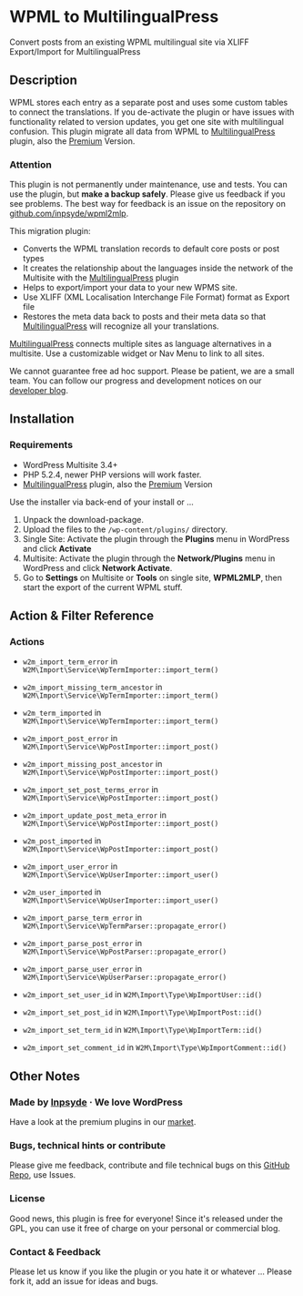 # WPML to MultilingualPress

Convert posts from an existing WPML multilingual site via XLIFF Export/Import for MultilingualPress

## Description
WPML stores each entry as a separate post and uses some custom tables to connect the translations. If you de-activate the plugin or have issues with functionality related to version updates, you get one site with multilingual confusion. This plugin migrate all data from WPML to [MultilingualPress](https://wordpress.org/plugins/multilingual-press/) plugin, also the [Premium](http://multilingualpress.pro/) Version.

### Attention
This plugin is not permanently under maintenance, use and tests. You can use the plugin, but **make a backup safely**. Please give us feedback if you see problems.
The best way for feedback is an issue on the repository on [github.com/inpsyde/wpml2mlp](https://github.com/inpsyde/wpml2mlp).

This migration plugin:

* Converts the WPML translation records to default core posts or post types
* It creates the relationship about the languages inside the network of the Multisite with the [MultilingualPress](https://wordpress.org/plugins/multilingual-press/) plugin
* Helps to export/import your data to your new WPMS site.
* Use XLIFF (XML Localisation Interchange File Format) format as Export file
* Restores the meta data back to posts and their meta data so that [MultilingualPress](https://wordpress.org/plugins/multilingual-press/) will recognize all your translations.

[MultilingualPress](https://wordpress.org/plugins/multilingual-press/) connects multiple sites as language alternatives in a multisite. Use a customizable widget or Nav Menu to link to all sites.

We cannot guarantee free ad hoc support. Please be patient, we are a small team.
You can follow our progress and development notices on our [developer blog](http://make.marketpress.com/multilingualpress/).

## Installation

### Requirements
 * WordPress Multisite 3.4+
 * PHP 5.2.4, newer PHP versions will work faster.
 * [MultilingualPress](https://wordpress.org/plugins/multilingual-press/) plugin, also the [Premium](http://multilingualpress.pro/) Version

Use the installer via back-end of your install or ...

 1. Unpack the download-package.
 2. Upload the files to the `/wp-content/plugins/` directory.
 3. Single Site: Activate the plugin through the **Plugins** menu in WordPress and click **Activate**
 4. Multisite: Activate the plugin through the **Network/Plugins** menu in WordPress and click **Network Activate**.
 5. Go to **Settings** on Multisite or **Tools** on single site, **WPML2MLP**, then start the export of the current WPML stuff.

## Action & Filter Reference
### Actions
* `w2m_import_term_error` in `W2M\Import\Service\WpTermImporter::import_term()`
* `w2m_import_missing_term_ancestor` in `W2M\Import\Service\WpTermImporter::import_term()`
* `w2m_term_imported` in `W2M\Import\Service\WpTermImporter::import_term()`

* `w2m_import_post_error` in `W2M\Import\Service\WpPostImporter::import_post()`
* `w2m_import_missing_post_ancestor` in `W2M\Import\Service\WpPostImporter::import_post()`
* `w2m_import_set_post_terms_error` in `W2M\Import\Service\WpPostImporter::import_post()`
* `w2m_import_update_post_meta_error` in `W2M\Import\Service\WpPostImporter::import_post()`
* `w2m_post_imported` in `W2M\Import\Service\WpPostImporter::import_post()`

* `w2m_import_user_error` in `W2M\Import\Service\WpUserImporter::import_user()`
* `w2m_user_imported` in `W2M\Import\Service\WpUserImporter::import_user()`

* `w2m_import_parse_term_error` in `W2M\Import\Service\WpTermParser::propagate_error()`
* `w2m_import_parse_post_error` in `W2M\Import\Service\WpPostParser::propagate_error()`
* `w2m_import_parse_user_error` in `W2M\Import\Service\WpUserParser::propagate_error()`

* `w2m_import_set_user_id` in `W2M\Import\Type\WpImportUser::id()`
* `w2m_import_set_post_id` in `W2M\Import\Type\WpImportPost::id()`
* `w2m_import_set_term_id` in `W2M\Import\Type\WpImportTerm::id()`
* `w2m_import_set_comment_id` in `W2M\Import\Type\WpImportComment::id()`

## Other Notes

### Made by [Inpsyde](http://inpsyde.com) &middot; We love WordPress
Have a look at the premium plugins in our [market](http://marketpress.com).

### Bugs, technical hints or contribute
Please give me feedback, contribute and file technical bugs on this 
[GitHub Repo](https://github.com/inpsyde/wpml2mlp/issues), use Issues.

### License
Good news, this plugin is free for everyone! Since it's released under the GPL, 
you can use it free of charge on your personal or commercial blog.

### Contact & Feedback
Please let us know if you like the plugin or you hate it or whatever ... 
Please fork it, add an issue for ideas and bugs.

